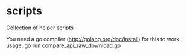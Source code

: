 scripts
=======

Collection of helper scripts

You need a go compiler (http://golang.org/doc/install) for this to work.
usage:
    go run compare_api_raw_download.go
